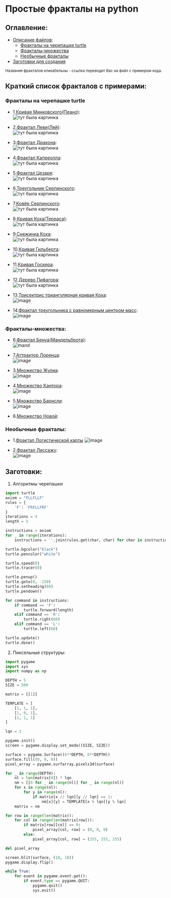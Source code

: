 # Простые фракталы на python

## Оглавление:
 - [Описание файлов](#Краткий-список-фракталов-с-примерами):
   - [Фракталы на черепашке turtle](#Фракталы-на-черепашке-turtle)
   - [Фракталы-множества](#Фракталы-множества)
   - [Необычные фракталы](#Необычные-фракталы)
 - [Заготовки для создания](#Заготовки)

<small>Названия фракталов кликабельны - ссылка переводит Вас на файл с примером кода.</small>

## Краткий список фракталов с примерами:
### Фракталы на черепашке turtle
 - 1.[Кривая Минковского(Пеано)](https://github.com/MitrichevGeorge/kvart/blob/main/mink.py):<br>
   ![тут была картинка](https://github.com/MitrichevGeorge/kvart/blob/main/img/mink.png)
   
 - 2.[Фрактал Леви(Ляй)](https://github.com/MitrichevGeorge/kvart/blob/main/levi.py):<br>
   ![тут была картинка](https://github.com/MitrichevGeorge/kvart/blob/main/img/levi.png)
   
 - 3.[Фрактал Дракона](https://github.com/MitrichevGeorge/kvart/blob/main/dragon.py):<br>
   ![тут была картинка](https://github.com/MitrichevGeorge/kvart/blob/main/img/dragon.png)
   
 - 4.[Фрактал Капреолла](https://github.com/MitrichevGeorge/kvart/blob/main/capreol.py):<br>
   ![тут была картинка](https://github.com/MitrichevGeorge/kvart/blob/main/img/capreol.png)

 - 5.[Фрактал Цезаря](https://github.com/MitrichevGeorge/kvart/blob/main/cesar.py):<br>
   ![тут была картинка](https://github.com/MitrichevGeorge/kvart/blob/main/img/cesar.png)
   
 - 6.[Треугольник Серпинского](https://github.com/MitrichevGeorge/kvart/blob/main/serp.py):<br>
   ![тут была картинка](https://github.com/MitrichevGeorge/kvart/blob/main/img/serp.png)
   
 - 7.[Ковёр Серпинского](https://github.com/MitrichevGeorge/kvart/blob/main/sqr.py):<br>
   ![тут была картинка](https://github.com/MitrichevGeorge/kvart/blob/main/img/serp_carpt.png)
   
 - 8.[Кривая Коха(Терраса)](https://github.com/MitrichevGeorge/kvart/blob/main/snkoh.py):<br>
   ![тут была картинка](https://github.com/MitrichevGeorge/kvart/blob/main/img/snkoh.png)
   
 - 9.[Снежинка Коха](https://github.com/MitrichevGeorge/kvart/blob/main/koh.py):<br>
   ![тут была картинка](https://github.com/MitrichevGeorge/kvart/blob/main/img/koh_snwf.png)

 - 10.[Кривая Гильберта](https://github.com/MitrichevGeorge/kvart/blob/main/hilbert.py):<br>
   ![тут была картинка](https://github.com/MitrichevGeorge/kvart/blob/main/img/hilbert.png)
   
 - 11.[Кривая Госкера](https://github.com/MitrichevGeorge/kvart/blob/main/hosker.py):<br>
   ![тут была картинка](https://github.com/MitrichevGeorge/kvart/blob/main/img/hoscer.png)

 - 12.[Дерево Пифагора](https://github.com/MitrichevGeorge/kvart/blob/main/piftre.py):<br>
   ![тут была картинка](https://github.com/MitrichevGeorge/kvart/blob/main/img/piftre.png)

 - 13.[Трисектрис триангулярная кривая Коха](https://github.com/MitrichevGeorge/kvart/blob/main/tris.py):<br>
   ![image](https://github.com/user-attachments/assets/7b0f6b5c-1db9-4663-9cca-55f010d7efa2)
 
 - 14.[Фрактал треугольника с равномерным центром масс](https://github.com/MitrichevGeorge/kvart/blob/main/trin.py):<br>
   ![image](https://github.com/user-attachments/assets/13d48d8f-f54d-4450-b2e1-a86b93f63d26)


 ### Фракталы-множества:
 - 6.[Фрактал Бенуа(Мандельброта)](https://github.com/MitrichevGeorge/kvart/blob/main/md2.py):<br>
   ![mand](https://github.com/user-attachments/assets/839a616f-e0d8-4d85-a227-7220359b5edf)

 - 7.[Аттрактор Лоренца](https://github.com/MitrichevGeorge/kvart/blob/main/lorenz.py):<br>
   ![image](https://github.com/user-attachments/assets/e4d0ccc6-2a78-45d1-b736-33f8b47d5d58)

 - 3.[Множество Жулиа](https://github.com/MitrichevGeorge/kvart/blob/main/julia.py):<br>
   ![image](https://github.com/user-attachments/assets/7b0b372b-9519-465a-9afd-8f78b8f5bf27)

 - 4.[Множество Кантора](https://github.com/MitrichevGeorge/kvart/blob/main/cantor.py):<br>
   ![image](https://github.com/user-attachments/assets/d5216442-35d0-4707-b392-17b3af613069)

 - 5.[Множество Барнсли](https://github.com/MitrichevGeorge/kvart/blob/main/barnsli.py):<br>
   ![image](https://github.com/user-attachments/assets/71544e18-224d-432d-bd20-ee13216c66c6)

 - 6.[Множество Новой](https://github.com/MitrichevGeorge/kvart/blob/main/novoj.py):<br>

 ### Необычные фракталы:
 - 1.[Фрактал Логистической карты](https://github.com/MitrichevGeorge/kvart/blob/main/lmap.py)
   ![image](https://github.com/user-attachments/assets/40f24468-050d-4986-b3b2-3ca001e3ff70)

 - 2.[Фрактал Лиссажу](https://github.com/MitrichevGeorge/kvart/blob/main/lissaj.py):<br>
   ![image](https://github.com/user-attachments/assets/5ae50a87-438c-4f5b-bde5-d307e1e9d3a8)

## Заготовки:
1. Алгоритмы черепашки

```python
import turtle
axiom = "FLLFLLF"
rules = {
    'F': 'FRFLLFRF'
}
iterations = 4
length = 5

instructions = axiom
for _ in range(iterations):
    instructions = ''.join(rules.get(char, char) for char in instructions)

turtle.bgcolor("black")
turtle.pencolor("white")

turtle.speed(0)
turtle.tracer(0) 

turtle.penup()
turtle.goto(0, -150)
turtle.setheading(60)
turtle.pendown()

for command in instructions:
    if command == 'F':
        turtle.forward(length)
    elif command == 'R':
        turtle.right(60)
    elif command == 'L':
        turtle.left(60)

turtle.update()
turtle.done()
```

2. Пиксельные структуры:

```python
import pygame
import sys
import numpy as np

DEPTH = 5
SIZE = 500

matrix = [[1]]

TEMPLATE = [
    [1, 1, 1],
    [1, 0, 1],
    [1, 1, 1]
]

lqn = 3

pygame.init()
screen = pygame.display.set_mode((SIZE, SIZE))

surface = pygame.Surface((6**DEPTH, 6**DEPTH))
surface.fill((0, 0, 0))
pixel_array = pygame.surfarray.pixels3d(surface)

for _ in range(DEPTH):
    nl = len(matrix[0]) * lqn
    nm = [[0 for _ in range(nl)] for _ in range(nl)]
    for x in range(nl):
        for y in range(nl):
            if matrix[x // lqn][y // lqn] == 1:
                nm[x][y] = TEMPLATE[x % lqn][y % lqn]
    matrix = nm

for row in range(len(matrix)):
    for col in range(len(matrix[row])):
        if matrix[row][col] == 0: 
            pixel_array[col, row] = (0, 0, 0)  
        else:
            pixel_array[col, row] = (255, 255, 255)  

del pixel_array

screen.blit(surface, (10, 10))
pygame.display.flip()

while True:
    for event in pygame.event.get():
        if event.type == pygame.QUIT:
            pygame.quit()
            sys.exit()
```

